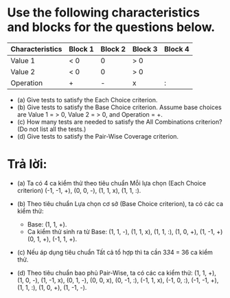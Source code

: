 # Use the following characteristics and blocks for the questions below.
| Characteristics | Block 1 | Block 2 | Block 3 | Block 4 |
|-----------------|---------|---------|---------|---------|
| Value 1 | < 0 | 0 | > 0 |  |
| Value 2 | < 0 | 0 | > 0 |  |
| Operation | + | - | x | : |

* (a) Give tests to satisfy the Each Choice criterion.
* (b) Give tests to satisfy the Base Choice criterion. Assume base choices are Value 1 = > 0, Value 2 = > 0, and Operation = +.
* (c) How many tests are needed to satisfy the All Combinations criterion? (Do not list all the tests.)
* (d) Give tests to satisfy the Pair-Wise Coverage criterion.

# Trả lời:
* (a) Ta có 4 ca kiểm thử theo tiêu chuẩn Mỗi lựa chọn (Each Choice criterion)
(-1, -1, +), (0, 0, -), (1, 1, x), (1, 1, :).

* (b) Theo tiêu chuẩn Lựa chọn cơ sở (Base Choice criterion), ta có các ca kiểm thử:
	- Base: (1, 1, +).
	- Ca kiểm thử sinh ra từ Base: (1, 1, -), (1, 1, x), (1, 1, :), (1, 0, +), (1, -1, +)
(0, 1, +), (-1, 1, +).

* (c) Nếu áp dụng tiêu chuẩn Tất cả tổ hợp thì ta cần 3*3*4 = 36 ca kiểm thử.

* (d) Theo tiêu chuẩn bao phủ Pair-Wise, ta có các ca kiểm thử:
(1, 1, +), (1, 0, -), (1, -1, x),
(0, 1, -), (0, 0, x), (0, -1, :),
(-1, 1, x), (-1, 0, :), (-1, -1, +),
(1, 1, :), (1, 0, +), (1, -1, -).